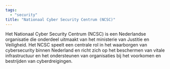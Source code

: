 ```yaml
---
tags:
  - "security"
title: "Nationaal Cyber Security Centrum (NCSC)"
---
```


Het Nationaal Cyber Security Centrum (NCSC) is een Nederlandse organisatie die onderdeel uitmaakt van het ministerie van Justitie en Veiligheid. Het NCSC speelt een centrale rol in het waarborgen van cybersecurity binnen Nederland en richt zich op het beschermen van vitale infrastructuur en het ondersteunen van organisaties bij het voorkomen en bestrijden van cyberdreigingen.